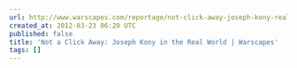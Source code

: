 ```yaml
---
url: http://www.warscapes.com/reportage/not-click-away-joseph-kony-real-world
created_at: 2012-03-23 06:20 UTC
published: false
title: 'Not a Click Away: Joseph Kony in the Real World | Warscapes'
tags: []
---
```



